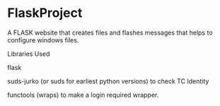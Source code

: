 # FlaskProject
A FLASK website that creates files and flashes messages that helps to configure windows files. 

Libraries Used 

flask 

suds-jurko (or suds for earliest python versions) to check TC Identity 

functools (wraps) to make a login required wrapper.

